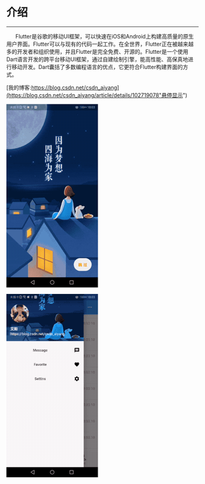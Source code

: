 # 介绍
------
&nbsp;&nbsp; &nbsp;&nbsp;  Flutter是谷歌的移动UI框架，可以快速在iOS和Android上构建高质量的原生用户界面。Flutter可以与现有的代码一起工作。在全世界，Flutter正在被越来越多的开发者和组织使用，并且Flutter是完全免费、开源的。Flutter是一个使用Dart语言开发的跨平台移动UI框架，通过自建绘制引擎，能高性能、高保真地进行移动开发。Dart囊括了多数编程语言的优点，它更符合Flutter构建界面的方式。<br/>

[我的博客:https://blog.csdn.net/csdn_aiyang](https://blog.csdn.net/csdn_aiyang/article/details/102719078"悬停显示")  

![Image](https://github.com/aiyangtianci/flutter_app/blob/master/aiyang_flutter_demo.gif)


![Image](https://github.com/aiyangtianci/flutter_app/blob/master/aiyang_flutter_app.gif)
